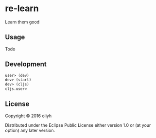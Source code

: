 # re-learn

Learn them good

## Usage

Todo

## Development

```clojure
user> (dev)
dev> (start)
dev> (cljs)
cljs.user>
```

## License

Copyright © 2016 oliyh

Distributed under the Eclipse Public License either version 1.0 or (at
your option) any later version.

